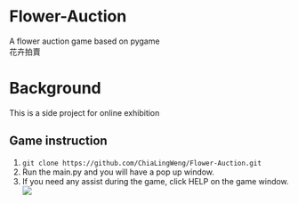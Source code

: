 # Flower-Auction
A flower auction game based on pygame\
花卉拍賣

# Background
This is a side project for online exhibition

## Game instruction
1. `git clone https://github.com/ChiaLingWeng/Flower-Auction.git`
2. Run the main.py and you will have a pop up window.
3. If you need any assist during the game, click HELP on the game window.
![](https://i.imgur.com/tavh8fr.png)
